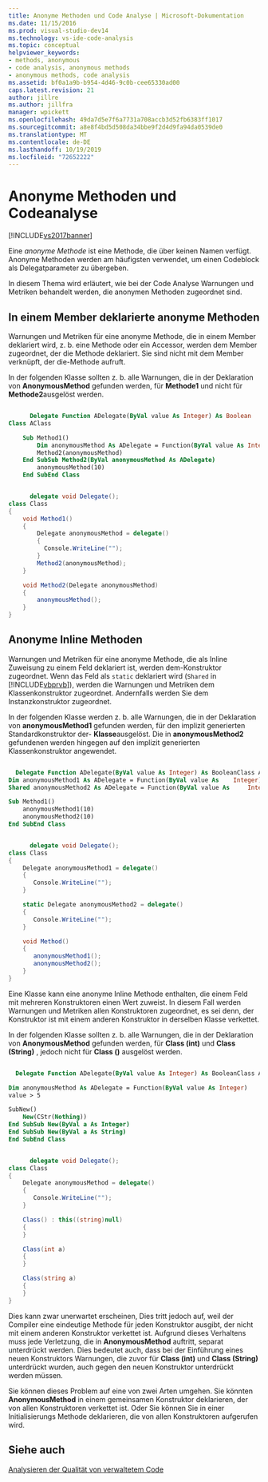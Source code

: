 ```yaml
---
title: Anonyme Methoden und Code Analyse | Microsoft-Dokumentation
ms.date: 11/15/2016
ms.prod: visual-studio-dev14
ms.technology: vs-ide-code-analysis
ms.topic: conceptual
helpviewer_keywords:
- methods, anonymous
- code analysis, anonymous methods
- anonymous methods, code analysis
ms.assetid: bf0a1a9b-b954-4d46-9c0b-cee65330ad00
caps.latest.revision: 21
author: jillre
ms.author: jillfra
manager: wpickett
ms.openlocfilehash: 49da7d5e7f6a7731a708accb3d52fb6383ff1017
ms.sourcegitcommit: a8e8f4bd5d508da34bbe9f2d4d9fa94da0539de0
ms.translationtype: MT
ms.contentlocale: de-DE
ms.lasthandoff: 10/19/2019
ms.locfileid: "72652222"
---
```

# <a name="anonymous-methods-and-code-analysis"></a>Anonyme Methoden und Codeanalyse
[!INCLUDE[vs2017banner](../includes/vs2017banner.md)]

Eine *anonyme Methode* ist eine Methode, die über keinen Namen verfügt. Anonyme Methoden werden am häufigsten verwendet, um einen Codeblock als Delegatparameter zu übergeben.

 In diesem Thema wird erläutert, wie bei der Code Analyse Warnungen und Metriken behandelt werden, die anonymen Methoden zugeordnet sind.

## <a name="anonymous-methods-declared-in-a-member"></a>In einem Member deklarierte anonyme Methoden
 Warnungen und Metriken für eine anonyme Methode, die in einem Member deklariert wird, z. b. eine Methode oder ein Accessor, werden dem Member zugeordnet, der die Methode deklariert. Sie sind nicht mit dem Member verknüpft, der die-Methode aufruft.

 In der folgenden Klasse sollten z. b. alle Warnungen, die in der Deklaration von **AnonymousMethod** gefunden werden, für **Methode1** und nicht für **Methode2**ausgelöst werden.

```vb

      Delegate Function ADelegate(ByVal value As Integer) As Boolean
Class AClass

    Sub Method1()
        Dim anonymousMethod As ADelegate = Function(ByVal value As Integer) value > 5
        Method2(anonymousMethod)
    End SubSub Method2(ByVal anonymousMethod As ADelegate)
        anonymousMethod(10)
    End SubEnd Class
```

```csharp

      delegate void Delegate();
class Class
{
    void Method1()
    {
        Delegate anonymousMethod = delegate()
        {
          Console.WriteLine("");
        }
        Method2(anonymousMethod);
    }

    void Method2(Delegate anonymousMethod)
    {
        anonymousMethod();
    }
}
```

## <a name="inline-anonymous-methods"></a>Anonyme Inline Methoden
 Warnungen und Metriken für eine anonyme Methode, die als Inline Zuweisung zu einem Feld deklariert ist, werden dem-Konstruktor zugeordnet. Wenn das Feld als `static` deklariert wird (`Shared` in [!INCLUDE[vbprvb](../includes/vbprvb-md.md)]), werden die Warnungen und Metriken dem Klassenkonstruktor zugeordnet. Andernfalls werden Sie dem Instanzkonstruktor zugeordnet.

 In der folgenden Klasse werden z. b. alle Warnungen, die in der Deklaration von **anonymousMethod1** gefunden werden, für den implizit generierten Standardkonstruktor der- **Klasse**ausgelöst. Die in **anonymousMethod2** gefundenen werden hingegen auf den implizit generierten Klassenkonstruktor angewendet.

```vb

  Delegate Function ADelegate(ByVal value As Integer) As BooleanClass AClass
Dim anonymousMethod1 As ADelegate = Function(ByVal value As    Integer) value > 5
Shared anonymousMethod2 As ADelegate = Function(ByVal value As     Integer) value > 5

Sub Method1()
    anonymousMethod1(10)
    anonymousMethod2(10)
End SubEnd Class
```

```csharp

      delegate void Delegate();
class Class
{
    Delegate anonymousMethod1 = delegate()
    {
       Console.WriteLine("");
    }

    static Delegate anonymousMethod2 = delegate()
    {
       Console.WriteLine("");
    }

    void Method()
    {
       anonymousMethod1();
       anonymousMethod2();
    }
}
```

 Eine Klasse kann eine anonyme Inline Methode enthalten, die einem Feld mit mehreren Konstruktoren einen Wert zuweist. In diesem Fall werden Warnungen und Metriken allen Konstruktoren zugeordnet, es sei denn, der Konstruktor ist mit einem anderen Konstruktor in derselben Klasse verkettet.

 In der folgenden Klasse sollten z. b. alle Warnungen, die in der Deklaration von **AnonymousMethod** gefunden werden, für **Class (int)** und **Class (String)** , jedoch nicht für **Class ()** ausgelöst werden.

```vb

  Delegate Function ADelegate(ByVal value As Integer) As BooleanClass AClass

Dim anonymousMethod As ADelegate = Function(ByVal value As Integer)
value > 5

SubNew()
    New(CStr(Nothing))
End SubSub New(ByVal a As Integer)
End SubSub New(ByVal a As String)
End SubEnd Class
```

```csharp

      delegate void Delegate();
class Class
{
    Delegate anonymousMethod = delegate()
    {
       Console.WriteLine("");
    }

    Class() : this((string)null)
    {
    }

    Class(int a)
    {
    }

    Class(string a)
    {
    }
}
```

 Dies kann zwar unerwartet erscheinen, Dies tritt jedoch auf, weil der Compiler eine eindeutige Methode für jeden Konstruktor ausgibt, der nicht mit einem anderen Konstruktor verkettet ist. Aufgrund dieses Verhaltens muss jede Verletzung, die in **AnonymousMethod** auftritt, separat unterdrückt werden. Dies bedeutet auch, dass bei der Einführung eines neuen Konstruktors Warnungen, die zuvor für **Class (int)** und **Class (String)** unterdrückt wurden, auch gegen den neuen Konstruktor unterdrückt werden müssen.

 Sie können dieses Problem auf eine von zwei Arten umgehen. Sie könnten **AnonymousMethod** in einem gemeinsamen Konstruktor deklarieren, der von allen Konstruktoren verkettet ist. Oder Sie können Sie in einer Initialisierungs Methode deklarieren, die von allen Konstruktoren aufgerufen wird.

## <a name="see-also"></a>Siehe auch
 [Analysieren der Qualität von verwaltetem Code](../code-quality/analyzing-managed-code-quality-by-using-code-analysis.md)
